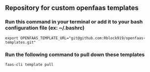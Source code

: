 ## Repository for custom openfaas templates

### Run this command in your terminal or add it to your bash configuration file (ex: ~/.bashrc)

```shell
export OPENFAAS_TEMPLATE_URL="git@github.com:Rblock919/openfaas-templates.git"
```

### Run the following command to pull down these templates

`faas-cli template pull`
